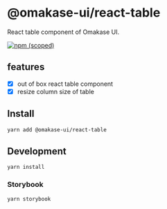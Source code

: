 # @omakase-ui/react-table

React table component of Omakase UI.

[![npm (scoped)](https://img.shields.io/npm/v/@omakase-ui/react-table?style=for-the-badge)](https://www.npmjs.com/package/@omakase-ui/react-table)

## features

- [x] out of box react table component
- [x] resize column size of table

## Install

```bash
yarn add @omakase-ui/react-table
```

## Development

```
yarn install
```

### Storybook

```bash
yarn storybook
```
